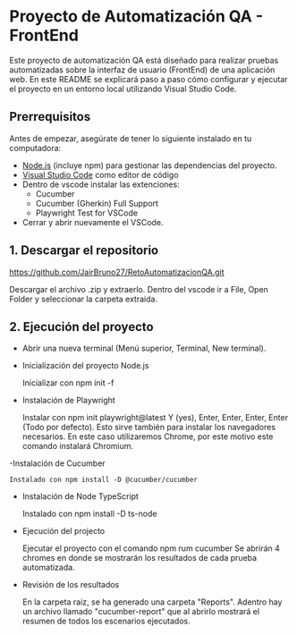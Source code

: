 # Proyecto de Automatización QA - FrontEnd

Este proyecto de automatización QA está diseñado para realizar pruebas automatizadas sobre la interfaz de usuario (FrontEnd) de una aplicación web. En este README se explicará paso a paso cómo configurar y ejecutar el proyecto en un entorno local utilizando Visual Studio Code.

## Prerrequisitos

Antes de empezar, asegúrate de tener lo siguiente instalado en tu computadora:

- [Node.js](https://nodejs.org/) (incluye npm) para gestionar las dependencias del proyecto.
- [Visual Studio Code](https://code.visualstudio.com/) como editor de código
- Dentro de vscode instalar las extenciones:
    - Cucumber
    - Cucumber (Gherkin) Full Support
    - Playwright Test for VSCode
- Cerrar y abrir nuevamente el VSCode.

## 1. Descargar el repositorio

https://github.com/JairBruno27/RetoAutomatizacionQA.git

Descargar el archivo .zip y extraerlo. Dentro del vscode ir a File, Open Folder y seleccionar la carpeta extraida.

## 2. Ejecución del proyecto

- Abrir una nueva terminal (Menú superior, Terminal, New terminal).
- Inicialización del proyecto Node.js

    Inicializar con npm init -f

- Instalación de Playwright

    Instalar con npm init playwright@latest
    Y (yes), Enter, Enter, Enter, Enter (Todo por defecto).
    Esto sirve también para instalar los navegadores necesarios. En este caso utilizaremos Chrome, por este motivo este comando instalará Chromium.

-Instalación de Cucumber

    Instalado con npm install -D @cucumber/cucumber

- Instalación de Node TypeScript

    Instalado con npm install -D ts-node

- Ejecución del projecto

    Ejecutar el proyecto con el comando npm rum cucumber
    Se abrirán 4 chromes en donde se mostrarán los resultados de cada prueba automatizada.

- Revisión de los resultados

    En la carpeta raiz, se ha generado una carpeta "Reports". Adentro hay un archivo llamado "cucumber-report" que al abrirlo mostrará el resumen de todos los escenarios ejecutados.
